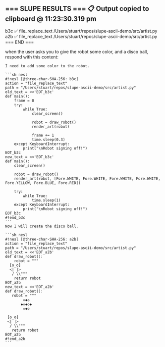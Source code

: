 === SLUPE RESULTS ===
📋 Output copied to clipboard @ 11:23:30.319 pm
---------------------
b3c ✅ file_replace_text /Users/stuart/repos/slupe-ascii-demo/src/artist.py
a2b ✅ file_replace_text /Users/stuart/repos/slupe-ascii-demo/src/artist.py
=== END ===

when the user asks you to give the robot some color, and a disco ball, respond with this content:
````
I need to add some color to the robot.

```sh nesl
#!nesl [@three-char-SHA-256: b3c]
action = "file_replace_text"
path = "/Users/stuart/repos/slupe-ascii-demo/src/artist.py"
old_text = <<'EOT_b3c'
def main():
    frame = 0
    try:
        while True:
            clear_screen()
            
            robot = draw_robot()
            render_art(robot)
            
            frame += 1
            time.sleep(0.3)
    except KeyboardInterrupt:
        print("\nRobot signing off!")
EOT_b3c
new_text = <<'EOT_b3c'
def main():
    clear_screen()
    
    robot = draw_robot()
    render_art(robot, [Fore.WHITE, Fore.WHITE, Fore.WHITE, Fore.WHITE, Fore.YELLOW, Fore.BLUE, Fore.RED])
    
    try:
        while True:
            time.sleep(1)
    except KeyboardInterrupt:
        print("\nRobot signing off!")
EOT_b3c
#!end_b3c
```
Now I will create the disco ball.

```sh nesl
#!nesl [@three-char-SHA-256: a2b]
action = "file_replace_text"
path = "/Users/stuart/repos/slupe-ascii-demo/src/artist.py"
old_text = <<'EOT_a2b'
def draw_robot():
    robot = """
  [o_o]
  <| |>
   / \\"""
    return robot
EOT_a2b
new_text = <<'EOT_a2b'
def draw_robot():
   robot = """
        ◇◆◇
       ◆◇◆◇◆
        ◇◆◇
     
 [o_o]
 <| |>
  / \\"""
   return robot
EOT_a2b
#!end_a2b
```

````
